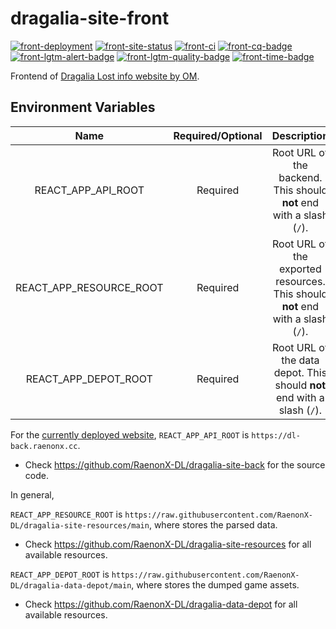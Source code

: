 # dragalia-site-front

[![front-deployment]][front-site]
[![front-site-status]][front-site]
[![front-ci]][front-ci-link]
[![front-cq-badge]][front-cq-link]
[![front-lgtm-alert-badge]][front-lgtm-alert-link]
[![front-lgtm-quality-badge]][front-lgtm-quality-link]
[![front-time-badge]][front-time-link]

Frontend of [Dragalia Lost info website by OM][site].

## Environment Variables

Name | Required/Optional | Description
:---: | :---: | :---:
REACT_APP_API_ROOT | Required | Root URL of the backend. This should **not** end with a slash (`/`).
REACT_APP_RESOURCE_ROOT | Required | Root URL of the exported resources. This should **not** end with a slash (`/`).
REACT_APP_DEPOT_ROOT | Required | Root URL of the data depot. This should **not** end with a slash (`/`).

For the [currently deployed website][site], `REACT_APP_API_ROOT` is `https://dl-back.raenonx.cc`.

-   Check https://github.com/RaenonX-DL/dragalia-site-back for the source code.

In general, 

`REACT_APP_RESOURCE_ROOT` is `https://raw.githubusercontent.com/RaenonX-DL/dragalia-site-resources/main`, 
where stores the parsed data.

-   Check https://github.com/RaenonX-DL/dragalia-site-resources for all available resources.

`REACT_APP_DEPOT_ROOT` is `https://raw.githubusercontent.com/RaenonX-DL/dragalia-data-depot/main`, 
where stores the dumped game assets.

-   Check https://github.com/RaenonX-DL/dragalia-data-depot for all available resources.

[site]: https://dl.raenonx.cc

[front-deployment]: https://pyheroku-badge.herokuapp.com/?app=dragalia-site-front&style=flat-square
[front-site]: https://dl.raenonx.cc
[front-site-status]: https://img.shields.io/website?down_message=offline&up_message=online&url=https%3A%2F%2Fdl.raenonx.cc
[front-cq-link]: https://www.codacy.com/gh/RaenonX-DL/dragalia-site-front/dashboard
[front-cq-badge]: https://app.codacy.com/project/badge/Grade/83fa9f649f2e4001b848fc978642ea68
[front-ci]: https://github.com/RaenonX-DL/dragalia-site-front/workflows/Node%20CI/badge.svg
[front-ci-link]: https://github.com/RaenonX-DL/dragalia-site-front/actions?query=workflow%3A%22Node+CI%22
[front-time-link]: https://wakatime.com/badge/github/RaenonX-DL/dragalia-site-front
[front-time-badge]: https://wakatime.com/badge/github/RaenonX-DL/dragalia-site-front.svg
[front-lgtm-alert-badge]: https://img.shields.io/lgtm/alerts/g/RaenonX-DL/dragalia-site-front.svg?logo=lgtm&logoWidth=18
[front-lgtm-alert-link]: https://lgtm.com/projects/g/RaenonX-DL/dragalia-site-front/alerts/
[front-lgtm-quality-badge]: https://img.shields.io/lgtm/grade/javascript/g/RaenonX-DL/dragalia-site-front.svg?logo=lgtm&logoWidth=18
[front-lgtm-quality-link]: https://lgtm.com/projects/g/RaenonX-DL/dragalia-site-front/context:javascript

